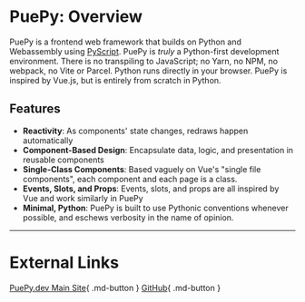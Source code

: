 # PuePy: Overview

PuePy is a frontend web framework that builds on Python and Webassembly using [PyScript](https://pyscript.net). PuePy is
*truly* a Python-first development environment. There is no transpiling to JavaScript; no Yarn, no NPM, no webpack, no
Vite or Parcel. Python runs directly in your browser. PuePy is inspired by Vue.js, but is entirely from scratch in
Python.

## Features

- **Reactivity**: As components' state changes, redraws happen automatically
- **Component-Based Design**: Encapsulate data, logic, and presentation in reusable components
- **Single-Class Components**: Based vaguely on Vue's "single file components", each component and each page is a class.
- **Events, Slots, and Props**: Events, slots, and props are all inspired by Vue and work similarly in PuePy
- **Minimal, Python**: PuePy is built to use Pythonic conventions whenever possible, and eschews verbosity in the name
  of opinion.

---

# External Links

[PuePy.dev Main Site](https://puepy.dev){ .md-button }
[GitHub](https://github.com/kkinder/puepy){ .md-button }
